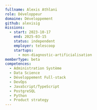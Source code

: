 ```yaml
---
fullname: Alexis Athlani
role: Développeur
domaine: Développement
github: alexisig
missions:
  - start: 2023-10-17
    end: 2025-03-15
    status: independent
    employer: telescoop
    startups:
      - mon-diagnostic-artificialisation
memberType: beta
competences:
  - Administration Système
  - Data Science
  - Développement Full-stack
  - DevOps
  - JavaScript/TypeScript
  - PostgreSQL
  - Python
  - Product strategy
---
```


